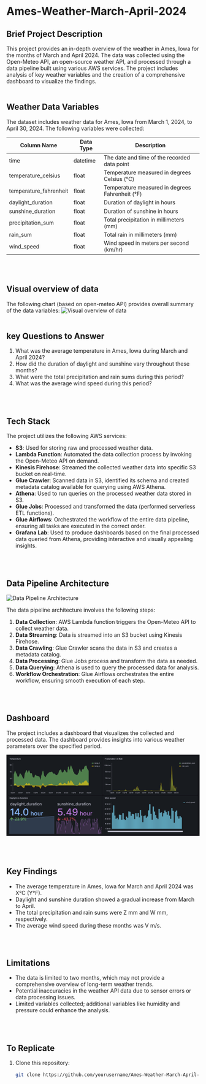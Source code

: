 # Ames-Weather-March-April-2024

## Brief Project Description

This project provides an in-depth overview of the weather in Ames, Iowa for the months of March and April 2024. The data was collected using the Open-Meteo API, an open-source weather API, and processed through a data pipeline built using various AWS services. The project includes analysis of key weather variables and the creation of a comprehensive dashboard to visualize the findings.
</br>
</br>

## Weather Data Variables
The dataset includes weather data for Ames, Iowa from March 1, 2024, to April 30, 2024. The following variables were collected:

| Column Name          | Data Type | Description                                      |
|----------------------|-----------|--------------------------------------------------|
| time            | datetime  | The date and time of the recorded data point     |
| temperature_celsius  | float     | Temperature measured in degrees Celsius (°C)     |
| temperature_fahrenheit | float   | Temperature measured in degrees Fahrenheit (°F)  |
| daylight_duration    | float     | Duration of daylight in hours                    |
| sunshine_duration    | float     | Duration of sunshine in hours                    |
| precipitation_sum    | float     | Total precipitation in millimeters (mm)          |
| rain_sum             | float     | Total rain in millimeters (mm)                   |
| wind_speed           | float     | Wind speed in meters per second (km/hr)            |
</br>
</br>

## Visual overview of data
The following chart (based on open-meteo API) provides overall summary of the data variables:
![Visual overview of data](https://github.com/StatAziz/Ames-Weather-March-April-2024/blob/4d5d69b6552edfcc53941ae3dd41a7dc37d46883/open-meteo-api-chart.PNG)
</br>
</br>

## key Questions to Answer

1. What was the average temperature in Ames, Iowa during March and April 2024?
2. How did the duration of daylight and sunshine vary throughout these months?
3. What were the total precipitation and rain sums during this period?
4. What was the average wind speed during this period?

</br>
</br>

## Tech Stack

The project utilizes the following AWS services:

- **S3**: Used for storing raw and processed weather data.
- **Lambda Function**: Automated the data collection process by invoking the Open-Meteo API on demand.
- **Kinesis Firehose**: Streamed the collected weather data into specific S3 bucket on real-time.
- **Glue Crawler**: Scanned data in S3, identified its schema and created metadata catalog available for querying using AWS Athena.
- **Athena**: Used to run queries on the processed weather data stored in S3.
- **Glue Jobs**: Processed and transformed the data (performed serverless ETL functions).
- **Glue Airflows**: Orchestrated the workflow of the entire data pipeline, ensuring all tasks are executed in the correct order. 
- **Grafana Lab**: Used to produce dashboards based on the final processed data queried from Athena, providing interactive and visually appealing insights.

</br>
</br>

## Data Pipeline Architecture

![Data Pipeline Architecture](https://github.com/StatAziz/Ames-Weather-March-April-2024/blob/main/Data%20Pipeline%20Diagaram.PNG)

The data pipeline architecture involves the following steps:

1. **Data Collection**: AWS Lambda function triggers the Open-Meteo API to collect weather data.
2. **Data Streaming**: Data is streamed into an S3 bucket using Kinesis Firehose.
3. **Data Crawling**: Glue Crawler scans the data in S3 and creates a metadata catalog.
4. **Data Processing**: Glue Jobs process and transform the data as needed.
5. **Data Querying**: Athena is used to query the processed data for analysis.
6. **Workflow Orchestration**: Glue Airflows orchestrates the entire workflow, ensuring smooth execution of each step.

</br>
</br>

## Dashboard

The project includes a dashboard that visualizes the collected and processed data. The dashboard provides insights into various weather parameters over the specified period.

![Dashboard Image 1](Dashboard.PNG)

</br>
</br>

## Key Findings

- The average temperature in Ames, Iowa for March and April 2024 was X°C (Y°F).
- Daylight and sunshine duration showed a gradual increase from March to April.
- The total precipitation and rain sums were Z mm and W mm, respectively.
- The average wind speed during these months was V m/s.

</br>
</br>

## Limitations

- The data is limited to two months, which may not provide a comprehensive overview of long-term weather trends.
- Potential inaccuracies in the weather API data due to sensor errors or data processing issues.
- Limited variables collected; additional variables like humidity and pressure could enhance the analysis.
</br>
</br>

## To Replicate

1. Clone this repository:
   ```bash
   git clone https://github.com/yourusername/Ames-Weather-March-April-2024.git
